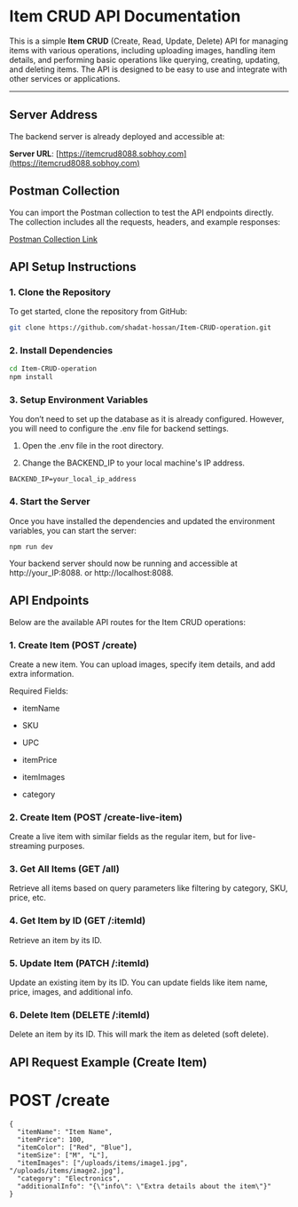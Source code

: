 # Item CRUD API Documentation

This is a simple **Item CRUD** (Create, Read, Update, Delete) API for managing items with various operations, including uploading images, handling item details, and performing basic operations like querying, creating, updating, and deleting items. The API is designed to be easy to use and integrate with other services or applications.

---

## Server Address

The backend server is already deployed and accessible at:

**Server URL**: [https://itemcrud8088.sobhoy.com](https://itemcrud8088.sobhoy.com)

## Postman Collection

You can import the Postman collection to test the API endpoints directly. The collection includes all the requests, headers, and example responses:

[Postman Collection Link](https://www.postman.com/medical-product/workspace/rest-api-s-just-for-item-crud/request/39875957-9a89b621-51cf-4ca8-8f48-332f634408c8?action=share&creator=39875957&ctx=documentation)

## API Setup Instructions

### 1. Clone the Repository

To get started, clone the repository from GitHub:

```bash
git clone https://github.com/shadat-hossan/Item-CRUD-operation.git
```

### 2. Install Dependencies

```bash
cd Item-CRUD-operation
npm install
```

### 3. Setup Environment Variables

You don’t need to set up the database as it is already configured. However, you will need to configure the .env file for backend settings.

1. Open the .env file in the root directory.

2. Change the BACKEND_IP to your local machine's IP address.

```
BACKEND_IP=your_local_ip_address
```

### 4. Start the Server

Once you have installed the dependencies and updated the environment variables, you can start the server:

```
npm run dev
```
Your backend server should now be running and accessible at http://your_IP:8088. or http://localhost:8088.

## API Endpoints

Below are the available API routes for the Item CRUD operations:

### 1. Create Item (POST /create)

Create a new item. You can upload images, specify item details, and add extra information.

Required Fields:

- itemName

- SKU

- UPC

- itemPrice

- itemImages

- category


### 2. Create Item (POST /create-live-item)

Create a live item with similar fields as the regular item, but for live-streaming purposes.

### 3. Get All Items (GET /all)

Retrieve all items based on query parameters like filtering by category, SKU, price, etc.

### 4. Get Item by ID (GET /:itemId)

Retrieve an item by its ID.

### 5. Update Item (PATCH /:itemId)

Update an existing item by its ID. You can update fields like item name, price, images, and additional info.

### 6. Delete Item (DELETE /:itemId)

Delete an item by its ID. This will mark the item as deleted (soft delete).

## API Request Example (Create Item)

# POST /create
```
{
  "itemName": "Item Name",
  "itemPrice": 100,
  "itemColor": ["Red", "Blue"],
  "itemSize": ["M", "L"],
  "itemImages": ["/uploads/items/image1.jpg", "/uploads/items/image2.jpg"],
  "category": "Electronics",
  "additionalInfo": "{\"info\": \"Extra details about the item\"}"
}
```
